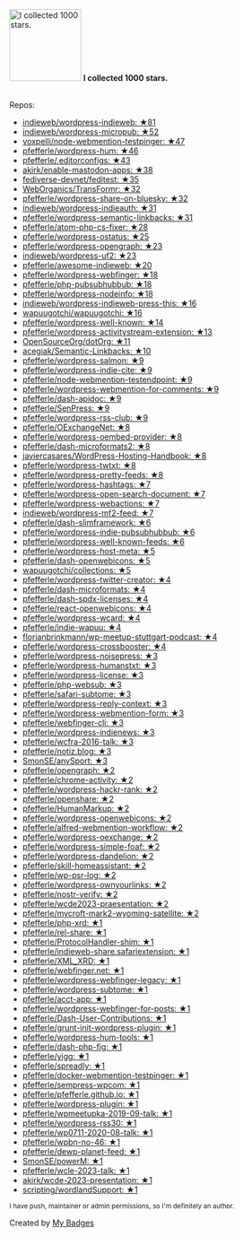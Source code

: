<img src="https://my-badges.github.io/my-badges/stars-1000.png" alt="I collected 1000 stars." title="I collected 1000 stars." width="128">
<strong>I collected 1000 stars.</strong>
<br><br>

Repos:

* <a href="https://github.com/indieweb/wordpress-indieweb">indieweb/wordpress-indieweb: ★81</a>
* <a href="https://github.com/indieweb/wordpress-micropub">indieweb/wordpress-micropub: ★52</a>
* <a href="https://github.com/voxpelli/node-webmention-testpinger">voxpelli/node-webmention-testpinger: ★47</a>
* <a href="https://github.com/pfefferle/wordpress-hum">pfefferle/wordpress-hum: ★46</a>
* <a href="https://github.com/pfefferle/.editorconfigs">pfefferle/.editorconfigs: ★43</a>
* <a href="https://github.com/akirk/enable-mastodon-apps">akirk/enable-mastodon-apps: ★38</a>
* <a href="https://github.com/fediverse-devnet/feditest">fediverse-devnet/feditest: ★35</a>
* <a href="https://github.com/WebOrganics/TransFormr">WebOrganics/TransFormr: ★32</a>
* <a href="https://github.com/pfefferle/wordpress-share-on-bluesky">pfefferle/wordpress-share-on-bluesky: ★32</a>
* <a href="https://github.com/indieweb/wordpress-indieauth">indieweb/wordpress-indieauth: ★31</a>
* <a href="https://github.com/pfefferle/wordpress-semantic-linkbacks">pfefferle/wordpress-semantic-linkbacks: ★31</a>
* <a href="https://github.com/pfefferle/atom-php-cs-fixer">pfefferle/atom-php-cs-fixer: ★28</a>
* <a href="https://github.com/pfefferle/wordpress-ostatus">pfefferle/wordpress-ostatus: ★25</a>
* <a href="https://github.com/pfefferle/wordpress-opengraph">pfefferle/wordpress-opengraph: ★23</a>
* <a href="https://github.com/indieweb/wordpress-uf2">indieweb/wordpress-uf2: ★23</a>
* <a href="https://github.com/pfefferle/awesome-indieweb">pfefferle/awesome-indieweb: ★20</a>
* <a href="https://github.com/pfefferle/wordpress-webfinger">pfefferle/wordpress-webfinger: ★18</a>
* <a href="https://github.com/pfefferle/php-pubsubhubbub">pfefferle/php-pubsubhubbub: ★18</a>
* <a href="https://github.com/pfefferle/wordpress-nodeinfo">pfefferle/wordpress-nodeinfo: ★18</a>
* <a href="https://github.com/indieweb/wordpress-indieweb-press-this">indieweb/wordpress-indieweb-press-this: ★16</a>
* <a href="https://github.com/wapuugotchi/wapuugotchi">wapuugotchi/wapuugotchi: ★16</a>
* <a href="https://github.com/pfefferle/wordpress-well-known">pfefferle/wordpress-well-known: ★14</a>
* <a href="https://github.com/pfefferle/wordpress-activitystream-extension">pfefferle/wordpress-activitystream-extension: ★13</a>
* <a href="https://github.com/OpenSourceOrg/dotOrg">OpenSourceOrg/dotOrg: ★11</a>
* <a href="https://github.com/acegiak/Semantic-Linkbacks">acegiak/Semantic-Linkbacks: ★10</a>
* <a href="https://github.com/pfefferle/wordpress-salmon">pfefferle/wordpress-salmon: ★9</a>
* <a href="https://github.com/pfefferle/wordpress-indie-cite">pfefferle/wordpress-indie-cite: ★9</a>
* <a href="https://github.com/pfefferle/node-webmention-testendpoint">pfefferle/node-webmention-testendpoint: ★9</a>
* <a href="https://github.com/pfefferle/wordpress-webmention-for-comments">pfefferle/wordpress-webmention-for-comments: ★9</a>
* <a href="https://github.com/pfefferle/dash-apidoc">pfefferle/dash-apidoc: ★9</a>
* <a href="https://github.com/pfefferle/SenPress">pfefferle/SenPress: ★9</a>
* <a href="https://github.com/pfefferle/wordpress-rss-club">pfefferle/wordpress-rss-club: ★9</a>
* <a href="https://github.com/pfefferle/OExchangeNet">pfefferle/OExchangeNet: ★8</a>
* <a href="https://github.com/pfefferle/wordpress-oembed-provider">pfefferle/wordpress-oembed-provider: ★8</a>
* <a href="https://github.com/pfefferle/dash-microformats2">pfefferle/dash-microformats2: ★8</a>
* <a href="https://github.com/javiercasares/WordPress-Hosting-Handbook">javiercasares/WordPress-Hosting-Handbook: ★8</a>
* <a href="https://github.com/pfefferle/wordpress-twtxt">pfefferle/wordpress-twtxt: ★8</a>
* <a href="https://github.com/pfefferle/wordpress-pretty-feeds">pfefferle/wordpress-pretty-feeds: ★8</a>
* <a href="https://github.com/pfefferle/wordpress-hashtags">pfefferle/wordpress-hashtags: ★7</a>
* <a href="https://github.com/pfefferle/wordpress-open-search-document">pfefferle/wordpress-open-search-document: ★7</a>
* <a href="https://github.com/pfefferle/wordpress-webactions">pfefferle/wordpress-webactions: ★7</a>
* <a href="https://github.com/indieweb/wordpress-mf2-feed">indieweb/wordpress-mf2-feed: ★7</a>
* <a href="https://github.com/pfefferle/dash-slimframework">pfefferle/dash-slimframework: ★6</a>
* <a href="https://github.com/pfefferle/wordpress-indie-pubsubhubbub">pfefferle/wordpress-indie-pubsubhubbub: ★6</a>
* <a href="https://github.com/pfefferle/wordpress-well-known-feeds">pfefferle/wordpress-well-known-feeds: ★6</a>
* <a href="https://github.com/pfefferle/wordpress-host-meta">pfefferle/wordpress-host-meta: ★5</a>
* <a href="https://github.com/pfefferle/dash-openwebicons">pfefferle/dash-openwebicons: ★5</a>
* <a href="https://github.com/wapuugotchi/collections">wapuugotchi/collections: ★5</a>
* <a href="https://github.com/pfefferle/wordpress-twitter-creator">pfefferle/wordpress-twitter-creator: ★4</a>
* <a href="https://github.com/pfefferle/dash-microformats">pfefferle/dash-microformats: ★4</a>
* <a href="https://github.com/pfefferle/dash-spdx-licenses">pfefferle/dash-spdx-licenses: ★4</a>
* <a href="https://github.com/pfefferle/react-openwebicons">pfefferle/react-openwebicons: ★4</a>
* <a href="https://github.com/pfefferle/wordpress-wcard">pfefferle/wordpress-wcard: ★4</a>
* <a href="https://github.com/pfefferle/indie-wapuu">pfefferle/indie-wapuu: ★4</a>
* <a href="https://github.com/florianbrinkmann/wp-meetup-stuttgart-podcast">florianbrinkmann/wp-meetup-stuttgart-podcast: ★4</a>
* <a href="https://github.com/pfefferle/wordpress-crossbooster">pfefferle/wordpress-crossbooster: ★4</a>
* <a href="https://github.com/pfefferle/wordpress-noisepress">pfefferle/wordpress-noisepress: ★3</a>
* <a href="https://github.com/pfefferle/wordpress-humanstxt">pfefferle/wordpress-humanstxt: ★3</a>
* <a href="https://github.com/pfefferle/wordpress-license">pfefferle/wordpress-license: ★3</a>
* <a href="https://github.com/pfefferle/php-websub">pfefferle/php-websub: ★3</a>
* <a href="https://github.com/pfefferle/safari-subtome">pfefferle/safari-subtome: ★3</a>
* <a href="https://github.com/pfefferle/wordpress-reply-context">pfefferle/wordpress-reply-context: ★3</a>
* <a href="https://github.com/pfefferle/wordpress-webmention-form">pfefferle/wordpress-webmention-form: ★3</a>
* <a href="https://github.com/pfefferle/webfinger-cli">pfefferle/webfinger-cli: ★3</a>
* <a href="https://github.com/pfefferle/wordpress-indienews">pfefferle/wordpress-indienews: ★3</a>
* <a href="https://github.com/pfefferle/wcfra-2016-talk">pfefferle/wcfra-2016-talk: ★3</a>
* <a href="https://github.com/pfefferle/notiz.blog">pfefferle/notiz.blog: ★3</a>
* <a href="https://github.com/SmonSE/anySport">SmonSE/anySport: ★3</a>
* <a href="https://github.com/pfefferle/opengraph">pfefferle/opengraph: ★2</a>
* <a href="https://github.com/pfefferle/chrome-activity">pfefferle/chrome-activity: ★2</a>
* <a href="https://github.com/pfefferle/wordpress-hackr-rank">pfefferle/wordpress-hackr-rank: ★2</a>
* <a href="https://github.com/pfefferle/openshare">pfefferle/openshare: ★2</a>
* <a href="https://github.com/pfefferle/HumanMarkup">pfefferle/HumanMarkup: ★2</a>
* <a href="https://github.com/pfefferle/wordpress-openwebicons">pfefferle/wordpress-openwebicons: ★2</a>
* <a href="https://github.com/pfefferle/alfred-webmention-workflow">pfefferle/alfred-webmention-workflow: ★2</a>
* <a href="https://github.com/pfefferle/wordpress-oexchange">pfefferle/wordpress-oexchange: ★2</a>
* <a href="https://github.com/pfefferle/wordpress-simple-foaf">pfefferle/wordpress-simple-foaf: ★2</a>
* <a href="https://github.com/pfefferle/wordpress-dandelion">pfefferle/wordpress-dandelion: ★2</a>
* <a href="https://github.com/pfefferle/skill-homeassistant">pfefferle/skill-homeassistant: ★2</a>
* <a href="https://github.com/pfefferle/wp-psr-log">pfefferle/wp-psr-log: ★2</a>
* <a href="https://github.com/pfefferle/wordpress-ownyourlinks">pfefferle/wordpress-ownyourlinks: ★2</a>
* <a href="https://github.com/pfefferle/nostr-verify">pfefferle/nostr-verify: ★2</a>
* <a href="https://github.com/pfefferle/wcde2023-praesentation">pfefferle/wcde2023-praesentation: ★2</a>
* <a href="https://github.com/pfefferle/mycroft-mark2-wyoming-satellite">pfefferle/mycroft-mark2-wyoming-satellite: ★2</a>
* <a href="https://github.com/pfefferle/php-xrd">pfefferle/php-xrd: ★1</a>
* <a href="https://github.com/pfefferle/rel-share">pfefferle/rel-share: ★1</a>
* <a href="https://github.com/pfefferle/ProtocolHandler-shim">pfefferle/ProtocolHandler-shim: ★1</a>
* <a href="https://github.com/pfefferle/indieweb-share.safariextension">pfefferle/indieweb-share.safariextension: ★1</a>
* <a href="https://github.com/pfefferle/XML_XRD">pfefferle/XML_XRD: ★1</a>
* <a href="https://github.com/pfefferle/webfinger.net">pfefferle/webfinger.net: ★1</a>
* <a href="https://github.com/pfefferle/wordpress-webfinger-legacy">pfefferle/wordpress-webfinger-legacy: ★1</a>
* <a href="https://github.com/pfefferle/wordpress-subtome">pfefferle/wordpress-subtome: ★1</a>
* <a href="https://github.com/pfefferle/acct-app">pfefferle/acct-app: ★1</a>
* <a href="https://github.com/pfefferle/wordpress-webfinger-for-posts">pfefferle/wordpress-webfinger-for-posts: ★1</a>
* <a href="https://github.com/pfefferle/Dash-User-Contributions">pfefferle/Dash-User-Contributions: ★1</a>
* <a href="https://github.com/pfefferle/grunt-init-wordpress-plugin">pfefferle/grunt-init-wordpress-plugin: ★1</a>
* <a href="https://github.com/pfefferle/wordpress-hum-tools">pfefferle/wordpress-hum-tools: ★1</a>
* <a href="https://github.com/pfefferle/dash-php-fig">pfefferle/dash-php-fig: ★1</a>
* <a href="https://github.com/pfefferle/yigg">pfefferle/yigg: ★1</a>
* <a href="https://github.com/pfefferle/spreadly">pfefferle/spreadly: ★1</a>
* <a href="https://github.com/pfefferle/docker-webmention-testpinger">pfefferle/docker-webmention-testpinger: ★1</a>
* <a href="https://github.com/pfefferle/sempress-wpcom">pfefferle/sempress-wpcom: ★1</a>
* <a href="https://github.com/pfefferle/pfefferle.github.io">pfefferle/pfefferle.github.io: ★1</a>
* <a href="https://github.com/pfefferle/wordpress-plugin">pfefferle/wordpress-plugin: ★1</a>
* <a href="https://github.com/pfefferle/wpmeetupka-2019-09-talk">pfefferle/wpmeetupka-2019-09-talk: ★1</a>
* <a href="https://github.com/pfefferle/wordpress-rss30">pfefferle/wordpress-rss30: ★1</a>
* <a href="https://github.com/pfefferle/wp0711-2020-08-talk">pfefferle/wp0711-2020-08-talk: ★1</a>
* <a href="https://github.com/pfefferle/wpbn-no-46">pfefferle/wpbn-no-46: ★1</a>
* <a href="https://github.com/pfefferle/dewp-planet-feed">pfefferle/dewp-planet-feed: ★1</a>
* <a href="https://github.com/SmonSE/powerM">SmonSE/powerM: ★1</a>
* <a href="https://github.com/pfefferle/wcle-2023-talk">pfefferle/wcle-2023-talk: ★1</a>
* <a href="https://github.com/akirk/wcde-2023-presentation">akirk/wcde-2023-presentation: ★1</a>
* <a href="https://github.com/scripting/wordlandSupport">scripting/wordlandSupport: ★1</a>

<sup>I have push, maintainer or admin permissions, so I'm definitely an author.<sup>



Created by <a href="https://github.com/my-badges/my-badges">My Badges</a>